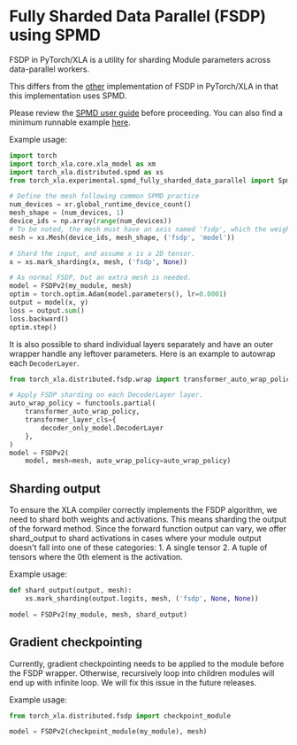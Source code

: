 # Fully Sharded Data Parallel (FSDP) using SPMD

FSDP in PyTorch/XLA is a utility for sharding Module parameters across
data-parallel workers.

This differs from the [other](./fsdp_spmd.md) implementation of FSDP in
PyTorch/XLA in that this implementation uses SPMD.

Please review the [SPMD user guide](./spmd_basic.html) before proceeding. You
can also find a minimum runnable example
[here](https://github.com/pytorch/xla/blob/master/examples/fsdp/train_decoder_only_fsdp_v2.py).

Example usage:

```python
import torch
import torch_xla.core.xla_model as xm
import torch_xla.distributed.spmd as xs
from torch_xla.experimental.spmd_fully_sharded_data_parallel import SpmdFullyShardedDataParallel as FSDPv2

# Define the mesh following common SPMD practice
num_devices = xr.global_runtime_device_count()
mesh_shape = (num_devices, 1)
device_ids = np.array(range(num_devices))
# To be noted, the mesh must have an axis named 'fsdp', which the weights and activations will be sharded on.
mesh = xs.Mesh(device_ids, mesh_shape, ('fsdp', 'model'))

# Shard the input, and assume x is a 2D tensor.
x = xs.mark_sharding(x, mesh, ('fsdp', None))

# As normal FSDP, but an extra mesh is needed.
model = FSDPv2(my_module, mesh)
optim = torch.optim.Adam(model.parameters(), lr=0.0001)
output = model(x, y)
loss = output.sum()
loss.backward()
optim.step()
```

It is also possible to shard individual layers separately and have an outer
wrapper handle any leftover parameters. Here is an example to autowrap each
`DecoderLayer`.

```python
from torch_xla.distributed.fsdp.wrap import transformer_auto_wrap_policy

# Apply FSDP sharding on each DecoderLayer layer.
auto_wrap_policy = functools.partial(
    transformer_auto_wrap_policy,
    transformer_layer_cls={
        decoder_only_model.DecoderLayer
    },
)
model = FSDPv2(
    model, mesh=mesh, auto_wrap_policy=auto_wrap_policy)
```

## Sharding output

To ensure the XLA compiler correctly implements the FSDP algorithm, we need to
shard both weights and activations. This means sharding the output of the
forward method. Since the forward function output can vary, we offer
shard_output to shard activations in cases where your module output doesn't fall
into one of these categories: 1. A single tensor 2. A tuple of tensors where the
0th element is the activation.

Example usage:

```python
def shard_output(output, mesh):
    xs.mark_sharding(output.logits, mesh, ('fsdp', None, None))

model = FSDPv2(my_module, mesh, shard_output)
```

## Gradient checkpointing

Currently, gradient checkpointing needs to be applied to the module before the
FSDP wrapper. Otherwise, recursively loop into children modules will end up with
infinite loop. We will fix this issue in the future releases.

Example usage:

```python
from torch_xla.distributed.fsdp import checkpoint_module

model = FSDPv2(checkpoint_module(my_module), mesh)
```

